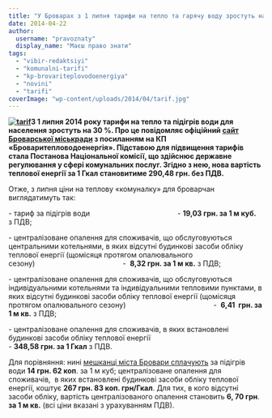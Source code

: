 ```yaml
---
title: "У Броварах з 1 липня тарифи на тепло та гарячу воду зростуть на 30 %"
date: 2014-04-22
author: 
  username: "pravoznaty"
  display_name: "Маєш право знати"
tags: 
  - "vibir-redaktsiyi"
  - "komunalni-tarifi"
  - "kp-brovariteplovodoenergiya"
  - "novini"
  - "tarifi"
coverImage: "wp-content/uploads/2014/04/tarif.jpg"
---
```


**[![tarif](https://mpz.brovary.org/wp-content/uploads/2014/04/tarif.jpg)](https://mpz.brovary.org/wp-content/uploads/2014/04/tarif.jpg)З 1 липня 2014 року тарифи на тепло та підігрів води для населення зростуть на 30 %. Про це повідомляє офіційний [сайт Броварської міськради](https://brovary-rada.gov.ua/kp-%C2%ABbrovariteplovodoenerg%D1%96ya%C2%BB-pov%D1%96domlya%D1%94-pro-zm%D1%96nu-tarif%D1%96v-na-poslugi-z-tsentral%D1%96zovanogo-opalennya) з посиланням на КП «Броваритепловодоенергія». Підставою для підвищення тарифів стала Постанова Національної комісії, що здійснює державне регулювання у сфері комунальних послуг. Згідно з нею, нова вартість теплової енергії за 1 Гкал становитиме 290,48 грн. без ПДВ.**

Отже, з липня ціни на теплову «комуналку» для броварчан виглядатимуть так:

\- тариф за підігрів води                                            - **19,03 грн. за 1 м куб.**  з ПДВ;

\- централізоване опалення для споживачів, що обслуговуються центральними котельнями, в яких відсутні будинкові засоби обліку  теплової енергії (щомісяця протягом опалювального сезону)                                            -  **8,32 грн. за 1 м кв.** з ПДВ;

\- централізоване опалення для споживачів, що обслуговуються індивідуальними котельнями та індивідуальними тепловими пунктами, в яких відсутні будинкові засоби обліку теплової енергії (щомісяця протягом опалювального сезону)                                            -  **6,41  грн. за 1 м кв.** з ПДВ;

\- централізоване опалення для споживачів, в яких встановлені будинкові засоби обліку теплової енергії                                                        - **348,58 грн. за 1 Гкал** з ПДВ.

Для порівняння: нині [мешканці міста Бровари сплачують](https://www.brovteplo.com.ua/taryfy-naselennyu) за підігрів води **14 грн. 62 коп**. за 1 м куб; централізоване опалення для споживачів,  в яких встановлені будинкові засоби обліку теплової енергії, коштує **267 грн. 83 коп. грн/Гкал**. Для тих, в кого відсутні засоби обліку, вартість централізованого опалення становить **6, 70 грн**. **за 1 м кв.** (всі ціни вказані з урахуванням ПДВ).
